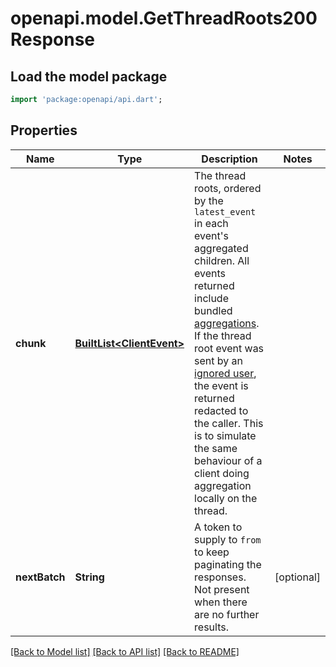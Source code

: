 # openapi.model.GetThreadRoots200Response

## Load the model package
```dart
import 'package:openapi/api.dart';
```

## Properties
Name | Type | Description | Notes
------------ | ------------- | ------------- | -------------
**chunk** | [**BuiltList&lt;ClientEvent&gt;**](ClientEvent.md) | The thread roots, ordered by the `latest_event` in each event's aggregated children. All events returned include bundled [aggregations](https://spec.matrix.org/v1.13/client-server-api/#aggregations-of-child-events).  If the thread root event was sent by an [ignored user](https://spec.matrix.org/v1.13/client-server-api/#ignoring-users), the event is returned redacted to the caller. This is to simulate the same behaviour of a client doing aggregation locally on the thread. | 
**nextBatch** | **String** | A token to supply to `from` to keep paginating the responses. Not present when there are no further results. | [optional] 

[[Back to Model list]](../README.md#documentation-for-models) [[Back to API list]](../README.md#documentation-for-api-endpoints) [[Back to README]](../README.md)


